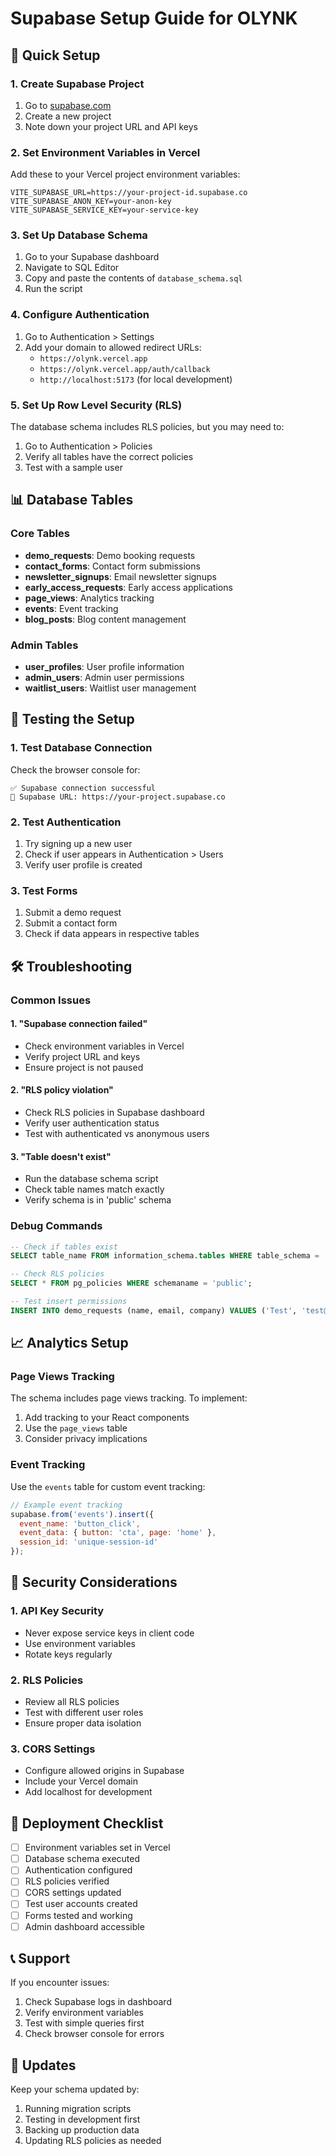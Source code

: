 # Supabase Setup Guide for OLYNK

## 🚀 Quick Setup

### 1. Create Supabase Project
1. Go to [supabase.com](https://supabase.com)
2. Create a new project
3. Note down your project URL and API keys

### 2. Set Environment Variables in Vercel
Add these to your Vercel project environment variables:

```
VITE_SUPABASE_URL=https://your-project-id.supabase.co
VITE_SUPABASE_ANON_KEY=your-anon-key
VITE_SUPABASE_SERVICE_KEY=your-service-key
```

### 3. Set Up Database Schema
1. Go to your Supabase dashboard
2. Navigate to SQL Editor
3. Copy and paste the contents of `database_schema.sql`
4. Run the script

### 4. Configure Authentication
1. Go to Authentication > Settings
2. Add your domain to allowed redirect URLs:
   - `https://olynk.vercel.app`
   - `https://olynk.vercel.app/auth/callback`
   - `http://localhost:5173` (for local development)

### 5. Set Up Row Level Security (RLS)
The database schema includes RLS policies, but you may need to:
1. Go to Authentication > Policies
2. Verify all tables have the correct policies
3. Test with a sample user

## 📊 Database Tables

### Core Tables
- **demo_requests**: Demo booking requests
- **contact_forms**: Contact form submissions
- **newsletter_signups**: Email newsletter signups
- **early_access_requests**: Early access applications
- **page_views**: Analytics tracking
- **events**: Event tracking
- **blog_posts**: Blog content management

### Admin Tables
- **user_profiles**: User profile information
- **admin_users**: Admin user permissions
- **waitlist_users**: Waitlist user management

## 🔧 Testing the Setup

### 1. Test Database Connection
Check the browser console for:
```
✅ Supabase connection successful
🔧 Supabase URL: https://your-project.supabase.co
```

### 2. Test Authentication
1. Try signing up a new user
2. Check if user appears in Authentication > Users
3. Verify user profile is created

### 3. Test Forms
1. Submit a demo request
2. Submit a contact form
3. Check if data appears in respective tables

## 🛠️ Troubleshooting

### Common Issues

#### 1. "Supabase connection failed"
- Check environment variables in Vercel
- Verify project URL and keys
- Ensure project is not paused

#### 2. "RLS policy violation"
- Check RLS policies in Supabase dashboard
- Verify user authentication status
- Test with authenticated vs anonymous users

#### 3. "Table doesn't exist"
- Run the database schema script
- Check table names match exactly
- Verify schema is in 'public' schema

### Debug Commands
```sql
-- Check if tables exist
SELECT table_name FROM information_schema.tables WHERE table_schema = 'public';

-- Check RLS policies
SELECT * FROM pg_policies WHERE schemaname = 'public';

-- Test insert permissions
INSERT INTO demo_requests (name, email, company) VALUES ('Test', 'test@test.com', 'Test Co');
```

## 📈 Analytics Setup

### Page Views Tracking
The schema includes page views tracking. To implement:
1. Add tracking to your React components
2. Use the `page_views` table
3. Consider privacy implications

### Event Tracking
Use the `events` table for custom event tracking:
```javascript
// Example event tracking
supabase.from('events').insert({
  event_name: 'button_click',
  event_data: { button: 'cta', page: 'home' },
  session_id: 'unique-session-id'
});
```

## 🔐 Security Considerations

### 1. API Key Security
- Never expose service keys in client code
- Use environment variables
- Rotate keys regularly

### 2. RLS Policies
- Review all RLS policies
- Test with different user roles
- Ensure proper data isolation

### 3. CORS Settings
- Configure allowed origins in Supabase
- Include your Vercel domain
- Add localhost for development

## 🚀 Deployment Checklist

- [ ] Environment variables set in Vercel
- [ ] Database schema executed
- [ ] Authentication configured
- [ ] RLS policies verified
- [ ] CORS settings updated
- [ ] Test user accounts created
- [ ] Forms tested and working
- [ ] Admin dashboard accessible

## 📞 Support

If you encounter issues:
1. Check Supabase logs in dashboard
2. Verify environment variables
3. Test with simple queries first
4. Check browser console for errors

## 🔄 Updates

Keep your schema updated by:
1. Running migration scripts
2. Testing in development first
3. Backing up production data
4. Updating RLS policies as needed 